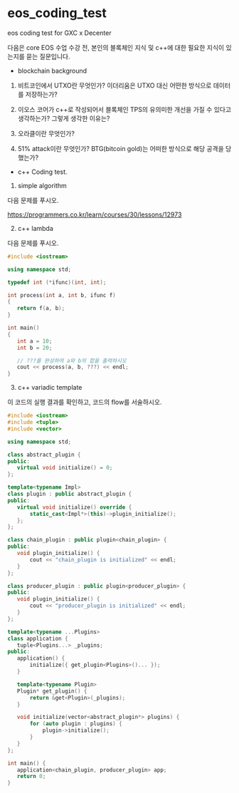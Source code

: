 # eos_coding_test

eos coding test for GXC x Decenter

다음은 core EOS 수업 수강 전, 본인의 블록체인 지식 및 c++에 대한 필요한 지식이 있는지를 묻는 질문입니다. 

- blockchain background


1. 비트코인에서 UTXO란 무엇인가? 이더리움은 UTXO 대신 어떤한 방식으로 데이터를 저장하는가?

2. 이오스 코어가 c++로 작성되어서 블록체인 TPS의 유의미한 개선을 가질 수 있다고 생각하는가? 그렇게 생각한 이유는?

3. 오라클이란 무엇인가? 

4. 51% attack이란 무엇인가? BTG(bitcoin gold)는 어떠한 방식으로 해당 공격을 당했는가?


- c++ Coding test.


1. simple algorithm

다음 문제를 푸시오.

https://programmers.co.kr/learn/courses/30/lessons/12973

2. c++ lambda

다음 문제를 푸시오.

```c++
#include <iostream>

using namespace std;

typedef int (*ifunc)(int, int);

int process(int a, int b, ifunc f)
{
   return f(a, b);
}

int main()
{
   int a = 10;
   int b = 20;

   // ???를 완성하여 a와 b의 합을 출력하시오
   cout << process(a, b, ???) << endl;
}
```


3. c++ variadic template

이 코드의 실행 결과를 확인하고, 코드의 flow를 서술하시오.

```c++
#include <iostream>
#include <tuple>
#include <vector>

using namespace std;

class abstract_plugin {
public:
   virtual void initialize() = 0;
};

template<typename Impl>
class plugin : public abstract_plugin {
public:
   virtual void initialize() override {
       static_cast<Impl*>(this)->plugin_initialize();
   };
};

class chain_plugin : public plugin<chain_plugin> {
public:
   void plugin_initialize() {
       cout << "chain_plugin is initialized" << endl;
   }
};

class producer_plugin : public plugin<producer_plugin> {
public:
   void plugin_initialize() {
       cout << "producer_plugin is initialized" << endl;
   }
};

template<typename ...Plugins>
class application {
   tuple<Plugins...> _plugins;
public:
   application() {
       initialize({ get_plugin<Plugins>()... });
   }

   template<typename Plugin>
   Plugin* get_plugin() {
       return &get<Plugin>(_plugins);
   }

   void initialize(vector<abstract_plugin*> plugins) {
       for (auto plugin : plugins) {
           plugin->initialize();
       }
   }
};

int main() {
   application<chain_plugin, producer_plugin> app;
   return 0;
}
```

